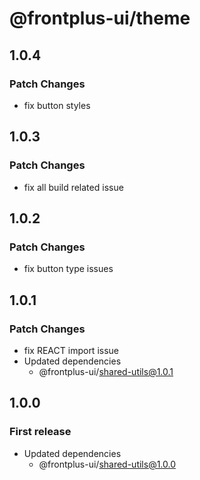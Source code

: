 # @frontplus-ui/theme

## 1.0.4

### Patch Changes

- fix button styles

## 1.0.3

### Patch Changes

- fix all build related issue

## 1.0.2

### Patch Changes

- fix button type issues

## 1.0.1

### Patch Changes

- fix REACT import issue
- Updated dependencies
  - @frontplus-ui/shared-utils@1.0.1

## 1.0.0

### First release

- Updated dependencies
  - @frontplus-ui/shared-utils@1.0.0

